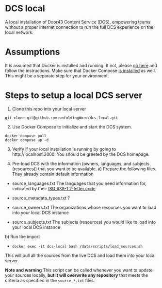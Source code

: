 # DCS local
A local installation of Door43 Content Service (DCS), empowering teams without a proper internet connection to run the full DCS experience on the local network.

# Assumptions
It is assumed that Docker is installed and running. If not, please [go here](https://www.docker.com/get-started/) and follow the instructions.
Make sure that Docker Compose [is installed](https://docs.docker.com/compose/install/) as well. This might be a separate step for your environment. 

# Steps to setup a local DCS server
1) Clone this repo into your local server
```
git clone git@github.com:unfoldingWord/dcs-local.git
```

2) Use Docker Compose to initialize and start the DCS system.
```
docker compose pull
docker compose up -d
```

3) Verify if your local installation is running by going to http://localhost:3000. You should be greeted by the DCS homepage.

4) Pre-load DCS with the information (owners, languages, and subjects (resources)) that you want to be available.
a) Prepare the following files. They already contain default information
* source_languages.txt
The languages that you need information for, indicated by their [ISO 639-1 2-letter code](https://en.wikipedia.org/wiki/ISO_639-1)

* source_metadata_types.txt
?

* source_owners.txt
The organizations whose resources you want to load into your local DCS instance

* source_subjects.txt
The subjects (resources) you would like to load into your local DCS instance

b) Run the import
* `docker exec -it dcs-local bash /data/scripts/load_sources.sh` 

This will pull all the sources from the live DCS and load them into your local server.

**Note and warning**
This script  can be called whenever you want to update your sources locally, **but it will overwrite any repository** that meets the criteria as specified in the `source_*.txt` files.

